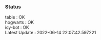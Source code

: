 ### Status


table : OK  
hogwarts : OK  
icy-bot : OK  
Latest Update : 2022-06-14 22:07:42.597221
